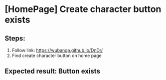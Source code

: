 # [HomePage] Create character button exists

## Steps:

1. Follow link: https://wubanga.github.io/DnDr/
2. Find create character button on home page

## Expected result: Button exists
